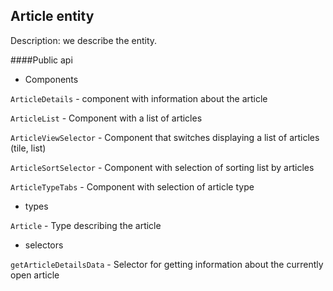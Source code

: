 ## Article entity

Description:
we describe the entity.

####Public api

- Components

`ArticleDetails` - component with information about the article

`ArticleList` - Component with a list of articles

`ArticleViewSelector` - Component that switches displaying a list of articles (tile, list)

`ArticleSortSelector` - Component with selection of sorting list by articles

`ArticleTypeTabs` - Component with selection of article type

- types

`Article` - Type describing the article

- selectors

`getArticleDetailsData` - Selector for getting information about the currently open article
